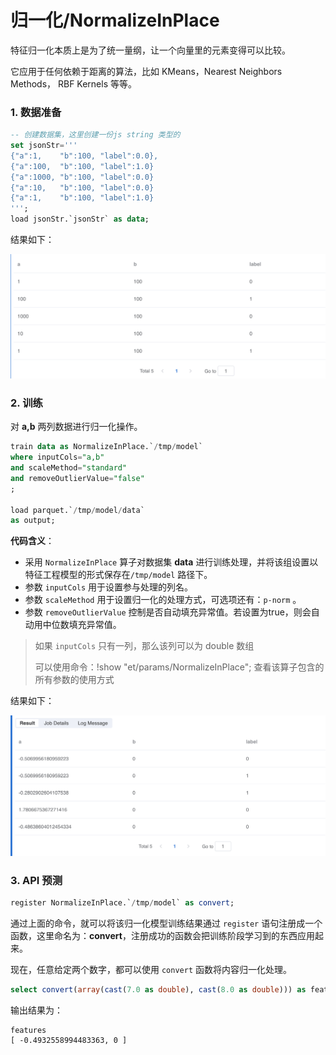 # 归一化/NormalizeInPlace

特征归一化本质上是为了统一量纲，让一个向量里的元素变得可以比较。

它应用于任何依赖于距离的算法，比如 KMeans，Nearest Neighbors Methods， RBF Kernels 等等。

### 1. 数据准备

```sql
-- 创建数据集，这里创建一份js string 类型的
set jsonStr='''
{"a":1,    "b":100, "label":0.0},
{"a":100,  "b":100, "label":1.0}
{"a":1000, "b":100, "label":0.0}
{"a":10,   "b":100, "label":0.0}
{"a":1,    "b":100, "label":1.0}
''';
load jsonStr.`jsonStr` as data;
```

结果如下：
<p align="center">
    <img src="/byzer-lang/zh-cn/ml/feature//images/ScalerInPlace1.png" alt="name"  width="800"/>
</p>


### 2. 训练

对 **a,b** 两列数据进行归一化操作。

```sql
train data as NormalizeInPlace.`/tmp/model`
where inputCols="a,b"
and scaleMethod="standard"
and removeOutlierValue="false"
;

load parquet.`/tmp/model/data` 
as output;
```

**代码含义**：

- 采用 `NormalizeInPlace` 算子对数据集 **data** 进行训练处理，并将该组设置以特征工程模型的形式保存在`/tmp/model` 路径下。
- 参数 `inputCols` 用于设置参与处理的列名。
- 参数 `scaleMethod` 用于设置归一化的处理方式，可选项还有：`p-norm` 。
- 参数 `removeOutlierValue` 控制是否自动填充异常值。若设置为true，则会自动用中位数填充异常值。

> 如果 `inputCols` 只有一列，那么该列可以为 double 数组 
>
> 可以使用命令：!show "et/params/NormalizeInPlace"; 查看该算子包含的所有参数的使用方式


结果如下：
<p align="center">
    <img src="/byzer-lang/zh-cn/ml/feature//images/normalized.png" alt="name"  width="800"/>
</p>



### 3. API 预测

```sql
register NormalizeInPlace.`/tmp/model` as convert;
```

通过上面的命令，就可以将该归一化模型训练结果通过 `register` 语句注册成一个函数，这里命名为：**convert**，注册成功的函数会把训练阶段学习到的东西应用起来。

现在，任意给定两个数字，都可以使用 `convert` 函数将内容归一化处理。

```sql
select convert(array(cast(7.0 as double), cast(8.0 as double))) as features as output;
```

输出结果为：

```
features
[ -0.4932558994483363, 0 ]
```


